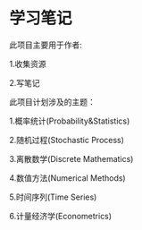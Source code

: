 # 学习笔记
此项目主要用于作者:

1.收集资源

2.写笔记

此项目计划涉及的主题：

1.概率统计(Probability&Statistics)

2.随机过程(Stochastic Process)

3.离散数学(Discrete Mathematics)

4.数值方法(Numerical Methods)

5.时间序列(Time Series)

6.计量经济学(Econometrics)










